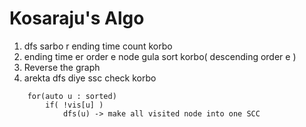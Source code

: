 # Kosaraju's Algo

1. dfs sarbo r ending time count korbo
2. ending time er order e node gula sort korbo( descending order e )
3. Reverse the graph
4. arekta dfs diye ssc check korbo
    
```
    for(auto u : sorted)
        if( !vis[u] )
            dfs(u) -> make all visited node into one SCC
```